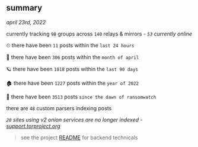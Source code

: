 
## summary
_april 23rd, 2022_

currently tracking `98` groups across `140` relays & mirrors - _`53` currently online_

⏲ there have been `11` posts within the `last 24 hours`

🦈 there have been `306` posts within the `month of april`

🪐 there have been `1018` posts within the `last 90 days`

🏚 there have been `1227` posts within the `year of 2022`

🦕 there have been `3513` posts `since the dawn of ransomwatch`

there are `48` custom parsers indexing posts

_`20` sites using v2 onion services are no longer indexed - [support.torproject.org](https://support.torproject.org/onionservices/v2-deprecation/)_

> see the project [README](https://github.com/thetanz/ransomwatch#ransomwatch--) for backend technicals
